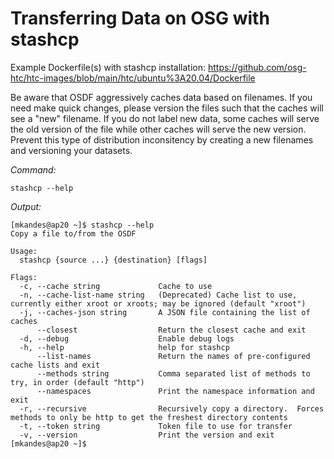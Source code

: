 # Transferring Data on OSG with stashcp

Example Dockerfile(s) with stashcp installation: https://github.com/osg-htc/htc-images/blob/main/htc/ubuntu%3A20.04/Dockerfile

Be aware that OSDF aggressively caches data based on filenames. If you need make quick changes, please version the files such that the caches will see a "new" filename. If you do not label new data, some caches will serve the old version of the file while other caches will serve the new version. Prevent this type of distribution inconsitency by creating a new filenames and versioning your datasets.

*Command:*
```
stashcp --help
```

*Output:*
```
[mkandes@ap20 ~]$ stashcp --help
Copy a file to/from the OSDF

Usage:
  stashcp {source ...} {destination} [flags]

Flags:
  -c, --cache string             Cache to use
  -n, --cache-list-name string   (Deprecated) Cache list to use, currently either xroot or xroots; may be ignored (default "xroot")
  -j, --caches-json string       A JSON file containing the list of caches
      --closest                  Return the closest cache and exit
  -d, --debug                    Enable debug logs
  -h, --help                     help for stashcp
      --list-names               Return the names of pre-configured cache lists and exit
      --methods string           Comma separated list of methods to try, in order (default "http")
      --namespaces               Print the namespace information and exit
  -r, --recursive                Recursively copy a directory.  Forces methods to only be http to get the freshest directory contents
  -t, --token string             Token file to use for transfer
  -v, --version                  Print the version and exit
[mkandes@ap20 ~]$
```
